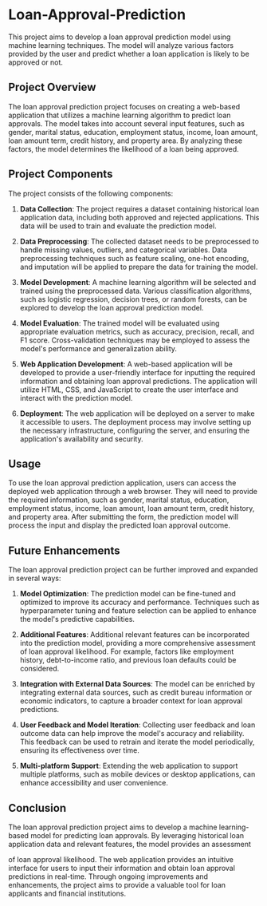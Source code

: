 # Loan-Approval-Prediction

This project aims to develop a loan approval prediction model using machine learning techniques. The model will analyze various factors provided by the user and predict whether a loan application is likely to be approved or not.

## Project Overview

The loan approval prediction project focuses on creating a web-based application that utilizes a machine learning algorithm to predict loan approvals. The model takes into account several input features, such as gender, marital status, education, employment status, income, loan amount, loan amount term, credit history, and property area. By analyzing these factors, the model determines the likelihood of a loan being approved.

## Project Components

The project consists of the following components:

1. **Data Collection**: The project requires a dataset containing historical loan application data, including both approved and rejected applications. This data will be used to train and evaluate the prediction model.

2. **Data Preprocessing**: The collected dataset needs to be preprocessed to handle missing values, outliers, and categorical variables. Data preprocessing techniques such as feature scaling, one-hot encoding, and imputation will be applied to prepare the data for training the model.

3. **Model Development**: A machine learning algorithm will be selected and trained using the preprocessed data. Various classification algorithms, such as logistic regression, decision trees, or random forests, can be explored to develop the loan approval prediction model.

4. **Model Evaluation**: The trained model will be evaluated using appropriate evaluation metrics, such as accuracy, precision, recall, and F1 score. Cross-validation techniques may be employed to assess the model's performance and generalization ability.

5. **Web Application Development**: A web-based application will be developed to provide a user-friendly interface for inputting the required information and obtaining loan approval predictions. The application will utilize HTML, CSS, and JavaScript to create the user interface and interact with the prediction model.

6. **Deployment**: The web application will be deployed on a server to make it accessible to users. The deployment process may involve setting up the necessary infrastructure, configuring the server, and ensuring the application's availability and security.

## Usage

To use the loan approval prediction application, users can access the deployed web application through a web browser. They will need to provide the required information, such as gender, marital status, education, employment status, income, loan amount, loan amount term, credit history, and property area. After submitting the form, the prediction model will process the input and display the predicted loan approval outcome.

## Future Enhancements

The loan approval prediction project can be further improved and expanded in several ways:

1. **Model Optimization**: The prediction model can be fine-tuned and optimized to improve its accuracy and performance. Techniques such as hyperparameter tuning and feature selection can be applied to enhance the model's predictive capabilities.

2. **Additional Features**: Additional relevant features can be incorporated into the prediction model, providing a more comprehensive assessment of loan approval likelihood. For example, factors like employment history, debt-to-income ratio, and previous loan defaults could be considered.

3. **Integration with External Data Sources**: The model can be enriched by integrating external data sources, such as credit bureau information or economic indicators, to capture a broader context for loan approval predictions.

4. **User Feedback and Model Iteration**: Collecting user feedback and loan outcome data can help improve the model's accuracy and reliability. This feedback can be used to retrain and iterate the model periodically, ensuring its effectiveness over time.

5. **Multi-platform Support**: Extending the web application to support multiple platforms, such as mobile devices or desktop applications, can enhance accessibility and user convenience.

## Conclusion

The loan approval prediction project aims to develop a machine learning-based model for predicting loan approvals. By leveraging historical loan application data and relevant features, the model provides an assessment

of loan approval likelihood. The web application provides an intuitive interface for users to input their information and obtain loan approval predictions in real-time. Through ongoing improvements and enhancements, the project aims to provide a valuable tool for loan applicants and financial institutions.
